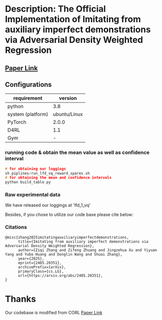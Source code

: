 # Description: The Official Implementation of Imitating from auxiliary imperfect demonstrations via Adversarial Density Weighted Regression

## [Paper Link](https://arxiv.org/abs/2405.20351)

## Configurations

requirement  | version | 
--------  | ----- |
python | 3.8 |
system (platform) | ubuntu/Linux |
PyTorch | 2.0.0 |
D4RL | 1.1 |
Gym| -|
 
### running code & obtain the mean value as well as confidence interval

```c
# for obtaining our loggings
sh piplines/run_lfd_vq_reward_spares.sh
# for obtaining the mean and confidence intervals 
python build_table.py
```

### Raw experimental data

We have released our loggings at 'lfd_1_vq'

Besides, if you chose to utilize our code base please cite below:

### Citations

```
@misc{zhang2025imitatingauxiliaryimperfectdemonstrations,
      title={Imitating from auxiliary imperfect demonstrations via Adversarial Density Weighted Regression}, 
      author={Ziqi Zhang and Zifeng Zhuang and Jingzehua Xu and Yiyuan Yang and Yubo Huang and Donglin Wang and Shuai Zhang},
      year={2025},
      eprint={2405.20351},
      archivePrefix={arXiv},
      primaryClass={cs.LG},
      url={https://arxiv.org/abs/2405.20351}, 
}
```


# Thanks

Our codebase is modified from CORL [Paper Link](https://openreview.net/forum?id=SyAS49bBcv)


